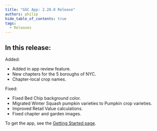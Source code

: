 ```yaml
---
title: "GGC App: 2.20.0 Release"
authors: philip
hide_table_of_contents: true
tags:
  - Releases
---
```


## In this release:

Added:
* Added in app review feature.
* New chapters for the 5 boroughs of NYC.
* Chapter-local crop names.

Fixed:
* Fixed Bed Chip background color.
* Migrated Winter Squash pumpkin varieties to Pumpkin crop varieties.
* Improved Retail Value calculations.
* Fixed chapter and garden images.

To get the app, see the [Getting Started page](/docs/user-guide/get-started/overview).